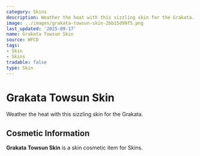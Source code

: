 ```yaml
---
category: Skins
description: Weather the heat with this sizzling skin for the Grakata.
image: ../images/grakata-towsun-skin-2bb15d99f5.png
last_updated: '2025-09-17'
name: Grakata Towsun Skin
source: WFCD
tags:
- Skin
- Skins
tradable: false
type: Skin
---
```


# Grakata Towsun Skin

Weather the heat with this sizzling skin for the Grakata.

## Cosmetic Information

**Grakata Towsun Skin** is a skin cosmetic item for Skins.

